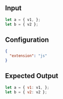 
## Input
```javascript input
let a = { v1, };
let b = { v2 };
```

## Configuration
```json configuration
{
  "extension": "js"
}
```

## Expected Output
```javascript expected output
let a = { v1: v1, };
let b = { v2: v2 };
```
